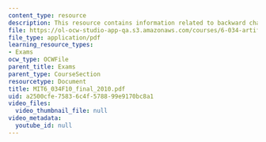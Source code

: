 ```yaml
---
content_type: resource
description: This resource contains information related to backward chaining.
file: https://ol-ocw-studio-app-qa.s3.amazonaws.com/courses/6-034-artificial-intelligence-fall-2010/a2500cfe75836c4f578899e9170bc8a1_MIT6_034F10_final_2010.pdf
file_type: application/pdf
learning_resource_types:
- Exams
ocw_type: OCWFile
parent_title: Exams
parent_type: CourseSection
resourcetype: Document
title: MIT6_034F10_final_2010.pdf
uid: a2500cfe-7583-6c4f-5788-99e9170bc8a1
video_files:
  video_thumbnail_file: null
video_metadata:
  youtube_id: null
---
```

